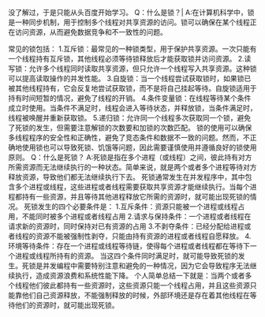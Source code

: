 没了解过，于是只能从头百度开始学习。
Q：什么是锁？|
A:在计算机科学中，锁是一种同步机制，用于控制多个线程对共享资源的访问。锁可以确保在某个线程正在访问资源，从而避免数据竞争和不一致性的问题。

常见的锁包括：
1.互斥锁：最常见的一种锁类型，用于保护共享资源。一次只能有一个线程持有互斥锁，其他线程必须等待锁释放后才能获取锁并访问资源。
2.读写锁：允许多个线程同时读取共享资源，但只允许一个线程写入共享资源。这种锁可以提高读取操作的并发性能。
3.自旋锁：当一个线程尝试获取锁时，如果锁已被其他线程持有，它会反复地尝试获取锁，而不是将自己挂起等待。自旋锁适用于持有时间短暂的情况，避免了线程的开销。
4.条件变量锁：在线程等待某个条件成立时使用。当条件不满足时，线程会进入等待状态，并释放锁，当条件满足时，线程被唤醒并重新获取锁。
5.递归锁：允许同一个线程多次获取同一个锁，避免了死锁的发生，但需要注意解锁的次数要和加锁的次数匹配。
锁的使用可以确保多线程程序的安全性和正确性，避免了竞态条件和数据不一致的问题。然而，不正确地使用锁也可以导致死锁、饥饿等问题，因此需要谨慎使用并遵循良好的锁使用原则。
Q：什么是死锁？
A:死锁是指在多个进程（或线程）之间，彼此持有对方所需资源而无法继续执行的一种状态。简单来说，就是两个或者多个进程等待对方释放资源，导致他们都无法继续执行下去。
死锁通常发生在并发程序中，其中包含多个进程或线程，这些进程或者线程需要获取共享资源才能继续执行。当每个进程都持有一些资源，并且等待其他进程释放它所需的资源时，就可能出现死锁的情况。
死锁发生的四个必要条件是：
1.互斥条件：资源只能被一个进程或线程占用，不能同时被多个进程或者线程占用
2.请求与保持条件：一个进程或者线程在请求新的资源时，同时保持对已有资源的占用
3.不剥夺条件：已经分配给进程或者线程的资源不能被强制性剥夺，只能由持有资源的进程或者线程自愿释放。
4.环境等待条件：存在一个进程或线程等待链，使得每个进程或者线程都在等待下一个进程或线程所持有的资源。
当这四个条件同时满足时，就可能导致死锁的发生。死锁是并发编程中需要特别注意和避免的一种情况，因为它会导致程序无法继续执行，造成资源浪费和系统性能下降。
个人简单总结一下就是：当两个或者多个线程他们彼此都持有一些资源时，这些资源只能一个线程占用，并且这些资源只能靠他们自己资源释放，不能强制释放的时候，外部环境还是存在着其他线程在等待他们的资源时，就可能出现死锁。